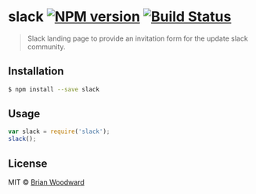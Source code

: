 # slack [![NPM version](https://badge.fury.io/js/slack.svg)](https://npmjs.org/package/slack) [![Build Status](https://travis-ci.org/udpate/slack.svg?branch=master)](https://travis-ci.org/udpate/slack)

> Slack landing page to provide an invitation form for the update slack community.

## Installation

```sh
$ npm install --save slack
```

## Usage

```js
var slack = require('slack');
slack();
```

## License

MIT © [Brian Woodward](https://github.com/doowb)
